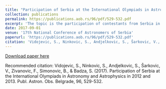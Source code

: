 ```yaml
---
title: "Participation of Serbia at the International Olympiads in Astronomy and Astrophysics in 2012 and 2013"
collection: publications
permalink: https://publications.aob.rs/96/pdf/529-532.pdf
excerpt: 'The topic is the participation of contestants from Serbia in international contests in astronomy: 6th IOAA in Brazil 2012, 7th IOAA in Greece 2013 and the Saint-Petersburg Olympiad in 2013. Also, organisation and preparations of contestants, volunteer work of trainers and financial problems. Contribution of Mathematical Gymnasium in Belgrade. A presentation of contests within Serbia, which serve for the purpose of selecting contestants for international contests. Organisation and events during international contests, as well as the success of Serbian contestants.'
date: 2017-09-01
venue: '17th National Conference of Astronomers of Serbia'
paperurl: 'https://publications.aob.rs/96/pdf/529-532.pdf'
citation: 'Vidojevic, S., Ninkovic, S., Andjelkovic, S., Šarkovic, V., Zivanovic, F., Simonovic, B., & Badza, S. (2017). Participation of Serbia at the International Olympiads in Astronomy and Astrophysics in 2012 and 2013. <i>Publ. Astron. Obs. Belgrade, 96, 529-532.</i>'
---
```


[Download paper here](https://publications.aob.rs/96/pdf/529-532.pdf)

Recommended citation: Vidojevic, S., Ninkovic, S., Andjelkovic, S., Šarkovic, V., Zivanovic, F., Simonovic, B., & Badza, S. (2017). Participation of Serbia at the International Olympiads in Astronomy and Astrophysics in 2012 and 2013. Publ. Astron. Obs. Belgrade, 96, 529-532.
